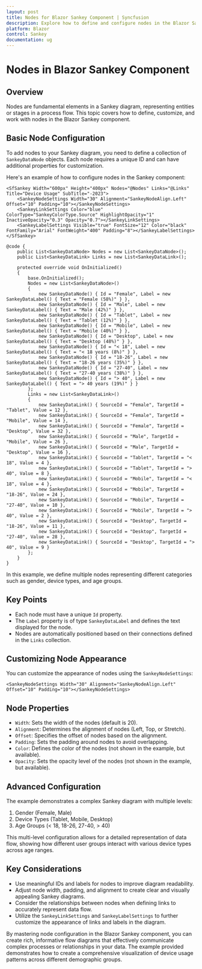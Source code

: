 ```yaml
---
layout: post
title: Nodes for Blazor Sankey Component | Syncfusion
description: Explore how to define and configure nodes in the Blazor Sankey component effectively.
platform: Blazor
control: Sankey
documentation: ug
---
```


# Nodes in Blazor Sankey Component

## Overview

Nodes are fundamental elements in a Sankey diagram, representing entities or stages in a process flow. This topic covers how to define, customize, and work with nodes in the Blazor Sankey component.

## Basic Node Configuration

To add nodes to your Sankey diagram, you need to define a collection of `SankeyDataNode` objects. Each node requires a unique ID and can have additional properties for customization.

Here's an example of how to configure nodes in the Sankey component:

```razor
<SfSankey Width="600px" Height="400px" Nodes="@Nodes" Links="@Links" Title="Device Usage" SubTitle="-2023">
    <SankeyNodeSettings Width="30" Alignment="SankeyNodeAlign.Left" Offset="10" Padding="10"></SankeyNodeSettings>
    <SankeyLinkSettings Color="blue" ColorType="SankeyColorType.Source" HighlightOpacity="1" InactiveOpacity="0.3" Opacity="0.7"></SankeyLinkSettings>
    <SankeyLabelSettings Visible="true" FontSize="12" Color="black" FontFamily="Arial" FontWeight="400" Padding="8"></SankeyLabelSettings>
</SfSankey>

@code {
    public List<SankeyDataNode> Nodes = new List<SankeyDataNode>();
    public List<SankeyDataLink> Links = new List<SankeyDataLink>();

    protected override void OnInitialized()
    {
        base.OnInitialized();
        Nodes = new List<SankeyDataNode>()
        {
            new SankeyDataNode() { Id = "Female", Label = new SankeyDataLabel() { Text = "Female (58%)" } },
            new SankeyDataNode() { Id = "Male", Label = new SankeyDataLabel() { Text = "Male (42%)" } },
            new SankeyDataNode() { Id = "Tablet", Label = new SankeyDataLabel() { Text = "Tablet (12%)" } },
            new SankeyDataNode() { Id = "Mobile", Label = new SankeyDataLabel() { Text = "Mobile (40%)" } },
            new SankeyDataNode() { Id = "Desktop", Label = new SankeyDataLabel() { Text = "Desktop (48%)" } },
            new SankeyDataNode() { Id = "< 18", Label = new SankeyDataLabel() { Text = "< 18 years (8%)" } },
            new SankeyDataNode() { Id = "18-26", Label = new SankeyDataLabel() { Text = "18-26 years (35%)" } },
            new SankeyDataNode() { Id = "27-40", Label = new SankeyDataLabel() { Text = "27-40 years (38%)" } },
            new SankeyDataNode() { Id = "> 40", Label = new SankeyDataLabel() { Text = "> 40 years (19%)" } }
        };
        Links = new List<SankeyDataLink>()
        {
            new SankeyDataLink() { SourceId = "Female", TargetId = "Tablet", Value = 12 },
            new SankeyDataLink() { SourceId = "Female", TargetId = "Mobile", Value = 14 },
            new SankeyDataLink() { SourceId = "Female", TargetId = "Desktop", Value = 32 },
            new SankeyDataLink() { SourceId = "Male", TargetId = "Mobile", Value = 26 },
            new SankeyDataLink() { SourceId = "Male", TargetId = "Desktop", Value = 16 },
            new SankeyDataLink() { SourceId = "Tablet", TargetId = "< 18", Value = 4 },
            new SankeyDataLink() { SourceId = "Tablet", TargetId = "> 40", Value = 8 },
            new SankeyDataLink() { SourceId = "Mobile", TargetId = "< 18", Value = 4 },
            new SankeyDataLink() { SourceId = "Mobile", TargetId = "18-26", Value = 24 },
            new SankeyDataLink() { SourceId = "Mobile", TargetId = "27-40", Value = 10 },
            new SankeyDataLink() { SourceId = "Mobile", TargetId = "> 40", Value = 2 },
            new SankeyDataLink() { SourceId = "Desktop", TargetId = "18-26", Value = 11 },
            new SankeyDataLink() { SourceId = "Desktop", TargetId = "27-40", Value = 28 },
            new SankeyDataLink() { SourceId = "Desktop", TargetId = "> 40", Value = 9 }
        };
    }
}
```

In this example, we define multiple nodes representing different categories such as gender, device types, and age groups.

## Key Points

- Each node must have a unique `Id` property.
- The `Label` property is of type `SankeyDataLabel` and defines the text displayed for the node.
- Nodes are automatically positioned based on their connections defined in the `Links` collection.

## Customizing Node Appearance

You can customize the appearance of nodes using the `SankeyNodeSettings`:

```razor
<SankeyNodeSettings Width="30" Alignment="SankeyNodeAlign.Left" Offset="10" Padding="10"></SankeyNodeSettings>
```

## Node Properties

- `Width`: Sets the width of the nodes (default is 20).
- `Alignment`: Determines the alignment of nodes (Left, Top, or Stretch).
- `Offset`: Specifies the offset of nodes based on the alignment.
- `Padding`: Sets the padding around nodes to avoid overlapping.
- `Color`: Defines the color of the nodes (not shown in the example, but available).
- `Opacity`: Sets the opacity level of the nodes (not shown in the example, but available).

## Advanced Configuration

The example demonstrates a complex Sankey diagram with multiple levels:

1. Gender (Female, Male)
2. Device Types (Tablet, Mobile, Desktop)
3. Age Groups (< 18, 18-26, 27-40, > 40)

This multi-level configuration allows for a detailed representation of data flow, showing how different user groups interact with various device types across age ranges.

## Key Considerations

- Use meaningful IDs and labels for nodes to improve diagram readability.
- Adjust node width, padding, and alignment to create clear and visually appealing Sankey diagrams.
- Consider the relationships between nodes when defining links to accurately represent data flow.
- Utilize the `SankeyLinkSettings` and `SankeyLabelSettings` to further customize the appearance of links and labels in the diagram.

By mastering node configuration in the Blazor Sankey component, you can create rich, informative flow diagrams that effectively communicate complex processes or relationships in your data. The example provided demonstrates how to create a comprehensive visualization of device usage patterns across different demographic groups.